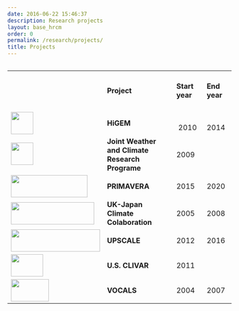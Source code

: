 ```yaml
---
date: 2016-06-22 15:46:37
description: Research projects
layout: base_hrcm
order: 0
permalink: /research/projects/
title: Projects
---
```


<table align="left" border="0" rules="none">
<tbody>
<tr>
<td></td>
<td>
<h4><strong>Project</strong></h4>
</td>
<td>
<h4><strong>Start year</strong></h4>
</td>
<td>
<h4><strong>End year</strong></h4>
</td>
</tr>
<tr>
<td><a href="/research/projects/higem/"><img height="50" src="https://hrcm.ceda.ac.uk/hrcm/static/media/uploads/Logos/higem_logo_small.jpg"></a></td>
<td><strong>HiGEM</strong></td>
<td>           2010</td>
<td>          2014</td>
</tr>
<tr>
<td><a href="/research/projects/jwcrp/"><img height="50" src="https://hrcm.ceda.ac.uk/hrcm/static/media/uploads/Logos/jwcrp.png"></a> </td>
<td><strong>Joint Weather and Climate Research Programe</strong></td>
<td>2009</td>
<td></td>
</tr>
<tr>
<td><a href="/research/projects/primavera/"><img height="50" src="https://hrcm.ceda.ac.uk/hrcm/static/media/uploads/Logos/primavera_black.png" width="172"></a></td>
<td><strong>PRIMAVERA</strong></td>
<td>2015</td>
<td>2020</td>
</tr>
<tr>
<td><a href="/research/projects/ujcc/"><img height="50" src="https://hrcm.ceda.ac.uk/hrcm/static/media/uploads/Logos/ujcc_long.jpg" width="187"></a></td>
<td><strong>UK-Japan Climate Colaboration</strong></td>
<td>2005</td>
<td>2008</td>
</tr>
<tr>
<td><a href="/research/projects/upscale/"><img height="50" src="https://hrcm.ceda.ac.uk/hrcm/static/media/uploads/Logos/upscale_logo.jpg" width="200"></a></td>
<td><strong>UPSCALE</strong></td>
<td>2012</td>
<td>2016</td>
</tr>
<tr>
<td><a href="/research/projects/us-clivar/"><img height="50" src="https://hrcm.ceda.ac.uk/hrcm/static/media/uploads/Logos/uc_clivar_logo.png" width="72"></a></td>
<td><strong>U.S. CLIVAR</strong></td>
<td>2011</td>
<td></td>
</tr>
<tr>
<td><a href="/research/projects/vocals/"><img height="50" src="https://hrcm.ceda.ac.uk/hrcm/static/media/uploads/Logos/vocals_230.jpg" width="85"></a></td>
<td><strong>VOCALS</strong></td>
<td>2004</td>
<td>2007</td>
</tr>
</tbody>
</table>
